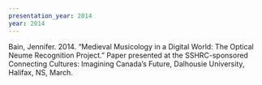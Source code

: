 ```yaml
---
presentation_year: 2014
year: 2014
---
```


Bain, Jennifer. 2014. “Medieval Musicology in a Digital World: The Optical Neume Recognition Project.” Paper presented at the SSHRC-sponsored Connecting Cultures: Imagining Canada’s Future, Dalhousie University, Halifax, NS, March.